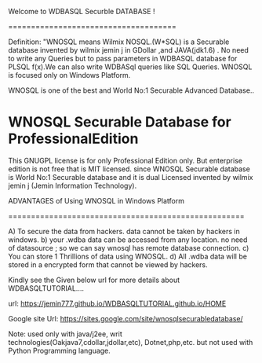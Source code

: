 Welcome to WDBASQL Securble DATABASE !

=====================================

Definition: "WNOSQL means Wilmix NOSQL.(W*SQL) is a Securable database invented by wilmix jemin j in GDollar ,and JAVA(jdk1.6) . No need to write any Queries but to pass parameters in WDBASQL database for PLSQL f(x).We can also write WDBASql queries like SQL Queries. WNOSQL is focused only on Windows Platform.

WNOSQL   is  one  of  the  best   and   World  No:1 Securable Advanced  Database..

WNOSQL Securable Database for ProfessionalEdition
===================================================
This  GNUGPL  license  is  for  only  Professional  Edition only. But  enterprise  edition  is  not  free that  is  MIT licensed. since
WNOSQL Securable  database   is  World No:1  Securable  database  and  it  is  dual Licensed invented  by  wilmix jemin j (Jemin Information Technology).



ADVANTAGES of Using WNOSQL in Windows Platform

====================================================

A) To secure the data from hackers. data cannot be taken by hackers in windows. b) your .wdba data can be accessed from any location. no need of datasource ; so we can say wnosql has remote database connection. c) You can store 1 Thrillions of data using WNOSQL. d) All .wdba data will be stored in a encrypted form that cannot be viewed by hackers.

Kindly see the Given below url for more details about WDBASQLTUTORIAL....

url: https://jemin777.github.io/WDBASQLTUTORIAL.github.io/HOME

Google site  Url: https://sites.google.com/site/wnosqlsecurabledatabase/

Note:  used  only  with  java/j2ee, writ technologies(Oakjava7,cdollar,jdollar,etc), Dotnet,php,etc.
but  not  used  with  Python Programming language.

